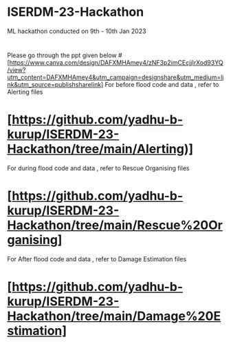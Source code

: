 # ISERDM-23-Hackathon
ML hackathon conducted on 9th - 10th Jan 2023
#
Please go through the ppt given below
#[https://www.canva.com/design/DAFXMHAmey4/zNF3p2imCEcjjIrXod93YQ/view?utm_content=DAFXMHAmey4&utm_campaign=designshare&utm_medium=link&utm_source=publishsharelink]
For before flood code and data , refer to Alerting files
# [https://github.com/yadhu-b-kurup/ISERDM-23-Hackathon/tree/main/Alerting)]
For during flood code and data , refer to Rescue Organising files
# [https://github.com/yadhu-b-kurup/ISERDM-23-Hackathon/tree/main/Rescue%20Organising]
For After flood code and data , refer to Damage Estimation files
# [https://github.com/yadhu-b-kurup/ISERDM-23-Hackathon/tree/main/Damage%20Estimation]
